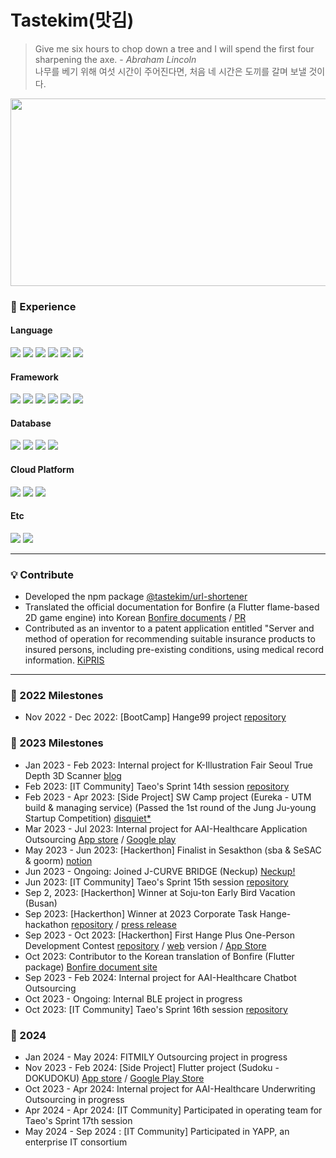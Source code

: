 # Tastekim(맛김)
> Give me six hours to chop down a tree and I will spend the first four sharpening the axe. - _Abraham Lincoln_
> <br>
> 나무를 베기 위해 여섯 시간이 주어진다면, 처음 네 시간은 도끼를 갈며 보낼 것이다.

<a href="https://github.com/devxb/gitanimals">
<img
  src="https://render.gitanimals.org/farms/tastekim"
  width="600"
  height="300"
/>
</a>

### 🔨 Experience
#### Language
<img src="https://img.shields.io/badge/javascript-F7DF1E?style=for-the-badge&logo=javascript&logoColor=black"> <img src="https://img.shields.io/badge/typescript-3178C6?style=for-the-badge&logo=typescript&logoColor=white"> <img src="https://img.shields.io/badge/python-3776AB?style=for-the-badge&logo=python&logoColor=white"> <img src="https://img.shields.io/badge/dart-0175C2?style=for-the-badge&logo=dart&logoColor=white"> <img src="https://img.shields.io/badge/golang-00ADD8?style=for-the-badge&logo=go&logoColor=white"> <img src="https://img.shields.io/badge/-C%23-000000?style=for-the-badge&logo=Csharp&logoColor=white">

#### Framework
<img src="https://img.shields.io/badge/Nest.js-E0234E?style=for-the-badge&logo=nestjs&logoColor=white"> <img src="https://img.shields.io/badge/express-000000?style=for-the-badge&logo=express&logoColor=white"> <img src="https://img.shields.io/badge/koa-33333D?style=for-the-badge&logo=koa&logoColor=white"> <img src="https://img.shields.io/badge/fastify-000000?style=for-the-badge&logo=fastify&logoColor=white"> <img src="https://img.shields.io/badge/flutter-02569B?style=for-the-badge&logo=flutter&logoColor=white"> <img src="https://img.shields.io/badge/unity-FFFFFF?style=for-the-badge&logo=unity&logoColor=black">

#### Database
<img src="https://img.shields.io/badge/PostgreSQL-4169E1?style=for-the-badge&logo=postgresql&logoColor=white"> <img src="https://img.shields.io/badge/MySQL-4479A1?style=for-the-badge&logo=mysql&logoColor=white"> <img src="https://img.shields.io/badge/MongoDB-47A248?style=for-the-badge&logo=mongodb&logoColor=white"> <img src="https://img.shields.io/badge/Neo4j-4581C3?style=for-the-badge&logo=neo4j&logoColor=white">

#### Cloud Platform
<img src="https://img.shields.io/badge/aws-232F3E?style=for-the-badge&logo=amazonwebservices&logoColor=white"> <img src="https://img.shields.io/badge/GCP-4285F4?style=for-the-badge&logo=googlecloud&logoColor=white"> <img src="https://img.shields.io/badge/firebase-FFCA28?style=for-the-badge&logo=firebase&logoColor=white">

#### Etc
<img src="https://img.shields.io/badge/docker-2496ED?style=for-the-badge&logo=docker&logoColor=white"> <img src="https://img.shields.io/badge/grafana-F46800?style=for-the-badge&logo=grafana&logoColor=white">

---

### 💡 Contribute
* Developed the npm package [@tastekim/url-shortener](https://www.npmjs.com/package/@tastekim/url-shortener)
* Translated the official documentation for Bonfire (a Flutter flame-based 2D game engine) into Korean [Bonfire documents](https://github.com/bonfire-engine/bonfire-engine.github.io) / [PR](https://github.com/bonfire-engine/bonfire-engine.github.io/pull/11)
* Contributed as an inventor to a patent application entitled "Server and method of operation for recommending suitable insurance products to insured persons, including pre-existing conditions, using medical record information. [KiPRIS](https://www.kipris.or.kr/khome/main.do)

---

### 👣 2022 Milestones
- Nov 2022 - Dec 2022: [BootCamp] Hange99 project [repository](https://github.com/tastekim/WeAllLie-BE)

### 👣 2023 Milestones
- Jan 2023 - Feb 2023: Internal project for K-Illustration Fair Seoul True Depth 3D Scanner [blog](https://tastekim.notion.site/WIL-Photogrammetry-2023-K-bca68e97baae4976881e93677f80af98)
- Feb 2023: [IT Community] Taeo's Sprint 14th session [repository](https://github.com/TEAM-DREAMCATCHER)
- Feb 2023 - Apr 2023: [Side Project] SW Camp project (Eureka - UTM build & managing service) (Passed the 1st round of the Jung Ju-young Startup Competition) [disquiet*](https://disquiet.io/product/%EC%9C%A0%EB%A0%89%EC%B9%B4-1679901595623)
- Mar 2023 - Jul 2023: Internal project for AAI-Healthcare Application Outsourcing [App store](https://apps.apple.com/kr/app/%EC%95%94%ED%96%89%EC%96%B4%EC%82%AC-%EB%82%98%EC%9D%98-%EA%B1%B4%EA%B0%95-%EC%9C%A0%ED%98%95%EC%9D%80/id6450022222) / [Google play](https://play.google.com/store/apps/details?id=com.aaihc.amhaengeosa&hl=ko-KR&pli=1)
- May 2023 - Jun 2023: [Hackerthon] Finalist in Sesakthon (sba & SeSAC & goorm) [notion](https://www.notion.so/c3cc0ba7d2654207ae817eccb1fd81ec?pvs=4)
- Jun 2023 - Ongoing: Joined J-CURVE BRIDGE (Neckup) [Neckup!](https://neckup.fitness)
- Jun 2023: [IT Community] Taeo's Sprint 15th session [repository](https://github.com/Naughty-ya)
- Sep 2, 2023: [Hackerthon] Winner at Soju-ton Early Bird Vacation (Busan)
- Sep 2023: [Hackerthon] Winner at 2023 Corporate Task Hange-hackathon [repository](https://github.com/LMS-horangEDU) / [press release](https://www.aitimes.com/news/articleView.html?idxno=154150)
- Sep 2023 - Oct 2023: [Hackerthon] First Hange Plus One-Person Development Contest [repository](https://github.com/Hanghae-Athletic-TETRIS) / [web](https://hanghae-bae7d.web.app/) version / [App Store](https://apps.apple.com/kr/app/%EB%84%88%EB%8F%84%EB%82%98%EB%8F%84-%ED%85%8C%ED%8A%B8%EB%A6%AC%EC%8A%A4/id6468504024)
- Oct 2023: Contributor to the Korean translation of Bonfire (Flutter package) [Bonfire document site](https://github.com/bonfire-engine/bonfire-engine.github.io)
- Sep 2023 - Feb 2024: Internal project for AAI-Healthcare Chatbot Outsourcing
- Oct 2023 - Ongoing: Internal BLE project in progress
- Oct 2023: [IT Community] Taeo's Sprint 16th session [repository](https://github.com/taeo-sprint16/backend.git)

### 👣 2024
- Jan 2024 - May 2024: FITMILY Outsourcing project in progress
- Nov 2023 - Feb 2024: [Side Project] Flutter project (Sudoku - DOKUDOKU) [App store](https://apps.apple.com/kr/app/%EC%8A%A4%EB%8F%84%EC%BF%A0-dokudoku/id6475877591) / [Google Play Store](https://play.google.com/store/apps/details?id=and.game.tastekimsudoku)
- Oct 2023 - Apr 2024: Internal project for AAI-Healthcare Underwriting Outsourcing in progress
- Apr 2024 - Apr 2024: [IT Community] Participated in operating team for Taeo's Sprint 17th session
- May 2024 - Sep 2024 : [IT Community] Participated in YAPP, an enterprise IT consortium
